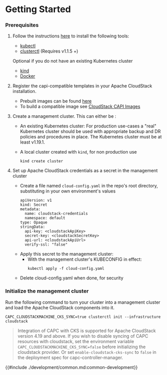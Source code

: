 # Getting Started

### Prerequisites

1. Follow the instructions [here][capi-quick-start] to install the following tools:
    - [kubectl][kubectl-install]
    - [clusterctl][clusterctl-install] (Requires v1.1.5 +)

    Optional if you do not have an existing Kubernetes cluster
    - [kind][kind-install]
    - [Docker][docker-install]
    
2. Register the capi-compatible templates in your Apache CloudStack installation.
    - Prebuilt images can be found [here][prebuilt-images]
    - To build a compatible image see [CloudStack CAPI Images][cloudstack-capi-images]

3. Create a management cluster. This can either be :
    - An existing Kubernetes cluster: For production use-cases a "real" Kubernetes cluster should be used with appropriate backup and DR policies and procedures in place. The Kubernetes cluster must be at least v1.19.1.

    - A local cluster created with `kind`, for non production use
        ```
        kind create cluster
        ```
4. Set up Apache CloudStack credentials as a secret in the management cluster
   - Create a file named `cloud-config.yaml` in the repo's root directory, substituting in your own environment's values
       ```
       apiVersion: v1
       kind: Secret
       metadata:
         name: cloudstack-credentials
         namespace: default
       type: Opaque
       stringData:
         api-key: <cloudstackApiKey>
         secret-key: <cloudstackSecretKey>
         api-url: <cloudstackApiUrl>
         verify-ssl: "false"

       ```
   - Apply this secret to the management cluster:
     - With the management cluster's KUBECONFIG in effect:
        ```
       kubectl apply -f cloud-config.yaml
       ```
   - Delete cloud-config.yaml when done, for security


### Initialize the management cluster

Run the following command to turn your cluster into a management cluster and load the Apache CloudStack components into it.

    CAPC_CLOUDSTACKMACHINE_CKS_SYNC=true clusterctl init --infrastructure cloudstack

> Integration of CAPC with CKS is supported for Apache CloudStack version 4.19 and above.
> If you wish to disable syncing of CAPC resources with cloudstack, set the environment variable
> `CAPC_CLOUDSTACKMACHINE_CKS_SYNC=false` before initializing the cloudstack provider. Or set
> `enable-cloudstack-cks-sync` to `false` in the deployment spec for capc-controller-manager.

<!-- References -->

[capi-quick-start]: https://cluster-api.sigs.k8s.io/user/quick-start.html
[clusterctl-install]: https://cluster-api.sigs.k8s.io/user/quick-start.html#install-clusterctl
[cloudstack-capi-images]: https://image-builder.sigs.k8s.io/capi/providers/cloudstack.html
[docker-install]: https://www.docker.com/
[kind-install]: https://kind.sigs.k8s.io/
[kubectl-install]: https://kubernetes.io/docs/tasks/tools/install-kubectl/
[prebuilt-images]: http://packages.shapeblue.com/cluster-api-provider-cloudstack/images/


{{#include ./development/common.md:common-development}}
